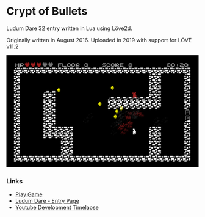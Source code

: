 # Crypt of Bullets

Ludum Dare 32 entry written in Lua using Löve2d.

Originally written in August 2016. Uploaded in 2019 with support for LÖVE v11.2

<img src="assets/screenshot.png" width="600px">

### Links
- [Play Game](http://evgiz.net/games/cryptofbullets/)
- [Ludum Dare - Entry Page](http://ludumdare.com/compo/ludum-dare-36/?action=preview&uid=12507)
- [Youtube Development Timelapse](https://www.youtube.com/watch?v=-XqRr3ovxYs)


